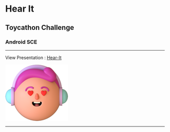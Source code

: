 # Hear It
## Toycathon Challenge
### Android SCE
-----
View Presentation : [Hear-It](https://www.canva.com/design/DAEcTag_NW0/68PGroargHx8x4-tkadg_Q/view?utm_content=DAEcTag_NW0&utm_campaign=designshare&utm_medium=link&utm_source=sharebutton)

   ![Face](/assets/images/face1.png)

-----
